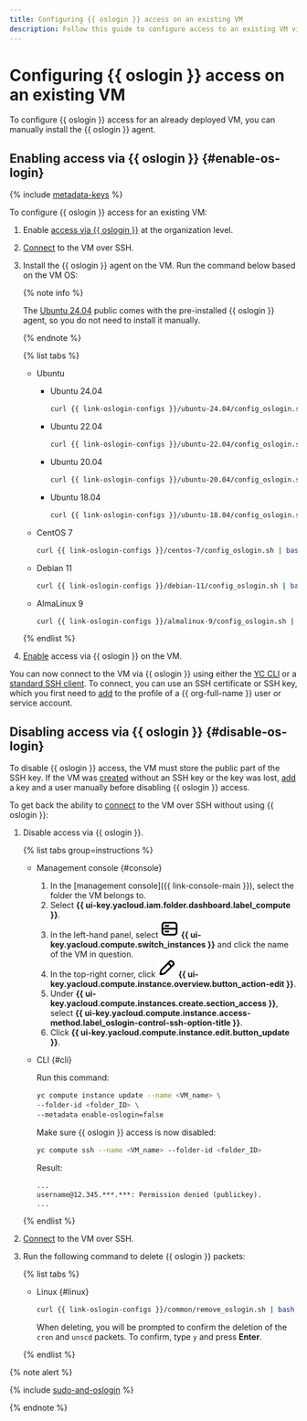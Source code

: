 ```yaml
---
title: Configuring {{ oslogin }} access on an existing VM
description: Follow this guide to configure access to an existing VM via {{ oslogin }}.
---
```



# Configuring {{ oslogin }} access on an existing VM

To configure {{ oslogin }} access for an already deployed VM, you can manually install the {{ oslogin }} agent.


## Enabling access via {{ oslogin }} {#enable-os-login}

{% include [metadata-keys](../../../_includes/compute/os-login-enablement-notice.md) %}

To configure {{ oslogin }} access for an existing VM:

1. Enable [access via {{ oslogin }}](../../../organization/operations/os-login-access.md) at the organization level.

1. [Connect](./ssh.md#vm-connect) to the VM over SSH.

1. Install the {{ oslogin }} agent on the VM. Run the command below based on the VM OS:

    {% note info %}

    The [Ubuntu 24.04](/marketplace/products/yc/ubuntu-2404-lts-oslogin) public comes with the pre-installed {{ oslogin }} agent, so you do not need to install it manually.

    {% endnote %}

    {% list tabs %}

    - Ubuntu

      * Ubuntu 24.04

        ```bash
        curl {{ link-oslogin-configs }}/ubuntu-24.04/config_oslogin.sh | bash
        ```

      * Ubuntu 22.04

        ```bash
        curl {{ link-oslogin-configs }}/ubuntu-22.04/config_oslogin.sh | bash
        ```

      * Ubuntu 20.04

        ```bash
        curl {{ link-oslogin-configs }}/ubuntu-20.04/config_oslogin.sh | bash
        ```

      * Ubuntu 18.04

        ```bash
        curl {{ link-oslogin-configs }}/ubuntu-18.04/config_oslogin.sh | bash
        ```

    - CentOS 7

      ```bash
      curl {{ link-oslogin-configs }}/centos-7/config_oslogin.sh | bash
      ```

    - Debian 11

      ```bash
      curl {{ link-oslogin-configs }}/debian-11/config_oslogin.sh | bash
      ```

    - AlmaLinux 9

      ```bash
      curl {{ link-oslogin-configs }}/almalinux-9/config_oslogin.sh | bash
      ```

    {% endlist %}

1. [Enable](../vm-control/vm-update.md#enable-oslogin-access) access via {{ oslogin }} on the VM.

You can now connect to the VM via {{ oslogin }} using either the [YC CLI](os-login.md#connect-with-yc-cli) or a [standard SSH client](os-login.md#connect-with-ssh-client). To connect, you can use an SSH certificate or SSH key, which you first need to [add](../../../organization/operations/add-ssh.md) to the profile of a {{ org-full-name }} user or service account.


## Disabling access via {{ oslogin }} {#disable-os-login}

To disable {{ oslogin }} access, the VM must store the public part of the SSH key. If the VM was [created](../../../compute/operations/vm-create/create-linux-vm.md) without an SSH key or the key was lost, [add](../../../compute/operations/vm-connect/recovery-access.md#ssh-recovery) a key and a user manually before disabling {{ oslogin }} access.

To get back the ability to [connect](ssh.md) to the VM over SSH without using {{ oslogin }}:

1. Disable access via {{ oslogin }}.

    {% list tabs group=instructions %}

    - Management console {#console}

        1. In the [management console]({{ link-console-main }}), select the folder the VM belongs to.
        1. Select **{{ ui-key.yacloud.iam.folder.dashboard.label_compute }}**.
        1. In the left-hand panel, select ![image](../../../_assets/console-icons/server.svg) **{{ ui-key.yacloud.compute.switch_instances }}** and click the name of the VM in question.
        1. In the top-right corner, click ![image](../../../_assets/console-icons/pencil.svg) **{{ ui-key.yacloud.compute.instance.overview.button_action-edit }}**.
        1. Under **{{ ui-key.yacloud.compute.instances.create.section_access }}**, select **{{ ui-key.yacloud.compute.instance.access-method.label_oslogin-control-ssh-option-title }}**.
        1. Click **{{ ui-key.yacloud.compute.instance.edit.button_update }}**.

    - CLI {#cli}

      Run this command:

      ```bash
      yc compute instance update --name <VM_name> \
      --folder-id <folder_ID> \
      --metadata enable-oslogin=false
      ```

      Make sure {{ oslogin }} access is now disabled:

      ```bash
      yc compute ssh --name <VM_name> --folder-id <folder_ID>
      ```

      Result:

      ```text
      ...
      username@12.345.***.***: Permission denied (publickey).
      ...
      ```

    {% endlist %}

1. [Connect](./ssh.md#vm-connect) to the VM over SSH.

1. Run the following command to delete {{ oslogin }} packets:

    {% list tabs %}

    - Linux {#linux}

      ```bash
      curl {{ link-oslogin-configs }}/common/remove_oslogin.sh | bash
      ```

      When deleting, you will be prompted to confirm the deletion of the `cron` and `unscd` packets. To confirm, type `y` and press **Enter**.

    {% endlist %}

{% note alert %}

{% include [sudo-and-oslogin](../../../_includes/compute/sudo-and-oslogin.md) %}

{% endnote %}